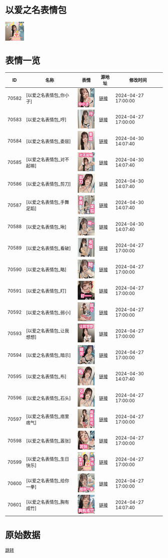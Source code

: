 # 以爱之名表情包

<img src="./cover.png" height="60" alt="cover" />

# 表情一览

|ID|名称|表情|源地址|修改时间|
|----|----|----|----|----|
|70582|[以爱之名表情包_你小子]|<img src="./pic/070582_%5B以爱之名表情包_你小子%5D.png" height="60" alt="你小子"/>|[链接](https://i0.hdslb.com/bfs/garb/bc4a516a1d9ed3b021c63b480896c7303b2a0ead.png)|2024-04-27 17:00:00|
|70583|[以爱之名表情包_哼]|<img src="./pic/070583_%5B以爱之名表情包_哼%5D.png" height="60" alt="哼"/>|[链接](https://i0.hdslb.com/bfs/garb/073c401eb57190bd0a7e7a9a5d2cd28ffcd1db02.png)|2024-04-27 17:00:00|
|70584|[以爱之名表情包_委屈]|<img src="./pic/070584_%5B以爱之名表情包_委屈%5D.png" height="60" alt="委屈"/>|[链接](https://i0.hdslb.com/bfs/garb/23b2c33d680b3a43b6eeb2ffcf6e9e456221f873.png)|2024-04-30 14:07:40|
|70585|[以爱之名表情包_对不起嘛]|<img src="./pic/070585_%5B以爱之名表情包_对不起嘛%5D.png" height="60" alt="对不起嘛"/>|[链接](https://i0.hdslb.com/bfs/garb/8a3f513ac6c0f669d4ad74e3c584d6b655bd9916.png)|2024-04-30 14:07:40|
|70586|[以爱之名表情包_剪刀]|<img src="./pic/070586_%5B以爱之名表情包_剪刀%5D.png" height="60" alt="剪刀"/>|[链接](https://i0.hdslb.com/bfs/garb/104294f3bc1cd891f8c4cccf178a139f958b892b.png)|2024-04-30 14:07:40|
|70587|[以爱之名表情包_手舞足蹈]|<img src="./pic/070587_%5B以爱之名表情包_手舞足蹈%5D.png" height="60" alt="手舞足蹈"/>|[链接](https://i0.hdslb.com/bfs/garb/72921315cdf68f3df0ab7e033aeab6dd89b158fc.png)|2024-04-30 14:07:40|
|70588|[以爱之名表情包_啾]|<img src="./pic/070588_%5B以爱之名表情包_啾%5D.png" height="60" alt="啾"/>|[链接](https://i0.hdslb.com/bfs/garb/ad0eb95ae44eb76625c1bcc4856219f2fbd76f26.png)|2024-04-30 14:07:40|
|70589|[以爱之名表情包_看破]|<img src="./pic/070589_%5B以爱之名表情包_看破%5D.png" height="60" alt="看破"/>|[链接](https://i0.hdslb.com/bfs/garb/d658258199eeca854dbdeaaf8a266d375729ea05.png)|2024-04-27 17:00:00|
|70590|[以爱之名表情包_略]|<img src="./pic/070590_%5B以爱之名表情包_略%5D.png" height="60" alt="略"/>|[链接](https://i0.hdslb.com/bfs/garb/e8350a41706061632b79d699da2800164b5d7fa3.png)|2024-04-27 17:00:00|
|70591|[以爱之名表情包_盯]|<img src="./pic/070591_%5B以爱之名表情包_盯%5D.png" height="60" alt="盯"/>|[链接](https://i0.hdslb.com/bfs/garb/6187c9f58cdbc5326ccbc92d57c96c38ca27f0d3.png)|2024-04-27 17:00:00|
|70592|[以爱之名表情包_弱小]|<img src="./pic/070592_%5B以爱之名表情包_弱小%5D.png" height="60" alt="弱小"/>|[链接](https://i0.hdslb.com/bfs/garb/21f05eb0545a30bb8a4fd78eeac41ef9118a56fc.png)|2024-04-27 17:00:00|
|70593|[以爱之名表情包_让我想想]|<img src="./pic/070593_%5B以爱之名表情包_让我想想%5D.png" height="60" alt="让我想想"/>|[链接](https://i0.hdslb.com/bfs/garb/66e5aa928e16af06483cc2ed29a934858ddda949.png)|2024-04-27 17:00:00|
|70594|[以爱之名表情包_暗示]|<img src="./pic/070594_%5B以爱之名表情包_暗示%5D.png" height="60" alt="暗示"/>|[链接](https://i0.hdslb.com/bfs/garb/0a8cd93d3b4cfe80b633dde8898ba8c478fb7a0b.png)|2024-04-27 17:00:00|
|70595|[以爱之名表情包_布]|<img src="./pic/070595_%5B以爱之名表情包_布%5D.png" height="60" alt="布"/>|[链接](https://i0.hdslb.com/bfs/garb/6ec9a64afcf99c108b75cc7b12c1e08fa835f134.png)|2024-04-30 14:07:40|
|70596|[以爱之名表情包_石头]|<img src="./pic/070596_%5B以爱之名表情包_石头%5D.png" height="60" alt="石头"/>|[链接](https://i0.hdslb.com/bfs/garb/c79c41c34449fb7b63ba7c4a01dfbced01a6b865.png)|2024-04-27 17:00:00|
|70597|[以爱之名表情包_痞里痞气]|<img src="./pic/070597_%5B以爱之名表情包_痞里痞气%5D.png" height="60" alt="痞里痞气"/>|[链接](https://i0.hdslb.com/bfs/garb/2924514d7fdcec664b63e285d1389c1c6ba71c70.png)|2024-04-27 17:00:00|
|70598|[以爱之名表情包_嚣张]|<img src="./pic/070598_%5B以爱之名表情包_嚣张%5D.png" height="60" alt="嚣张"/>|[链接](https://i0.hdslb.com/bfs/garb/dd98375780d130d134147fc258a38c78ae196c06.png)|2024-04-27 17:00:00|
|70599|[以爱之名表情包_生日快乐]|<img src="./pic/070599_%5B以爱之名表情包_生日快乐%5D.png" height="60" alt="生日快乐"/>|[链接](https://i0.hdslb.com/bfs/garb/950eaa03eb2545d7dc6684b735979f33a672659a.png)|2024-04-27 17:00:00|
|70600|[以爱之名表情包_给你一拳]|<img src="./pic/070600_%5B以爱之名表情包_给你一拳%5D.png" height="60" alt="给你一拳"/>|[链接](https://i0.hdslb.com/bfs/garb/4f8996ea7a606bf6fb90b15f589e65185e84c9a9.png)|2024-04-27 17:00:00|
|70601|[以爱之名表情包_胸有成竹]|<img src="./pic/070601_%5B以爱之名表情包_胸有成竹%5D.png" height="60" alt="胸有成竹"/>|[链接](https://i0.hdslb.com/bfs/garb/ecd9c174d168278ab4e86ca617c0e7814b50f730.png)|2024-04-27 14:07:40|

# 原始数据

[跳转](./raw.json)

